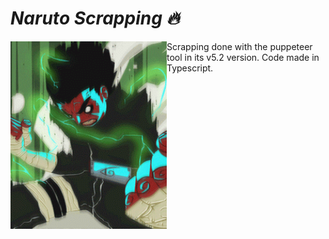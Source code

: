 # <em>Naruto Scrapping :fire:</em>

<!-- Scrapping done with the puppeteer tool in its v5.2 version. Code made in Typescript.
<p style="float: right;" ><img src="screenshots\lee.gif"></p> -->

<img align="left" width="250" height="300" src="screenshots\lee.gif">

Scrapping done with the puppeteer tool in its v5.2 version. Code made in Typescript.
